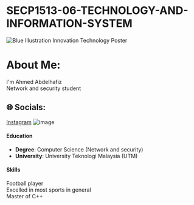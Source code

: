 # SECP1513-06-TECHNOLOGY-AND-INFORMATION-SYSTEM
![Blue Illustration Innovation Technology Poster](https://github.com/user-attachments/assets/8790584a-952e-4a5c-9151-ba6791256b5b)


#  About Me:
I'm Ahmed Abdelhafiz <br>Network and security student <br>


## 🌐 Socials:
[Instagram](https://www.instagram.com/jpsq0/)
![image](https://github.com/user-attachments/assets/397d8959-7a3b-4b4d-b750-8a17ebb28e22)



#### Education
- **Degree**: Computer Science (Network and security)
- **University**: University Teknologi Malaysia (UTM) 




#### Skills 
Football player<br>Excelled in most sports in general<br>Master of C++










